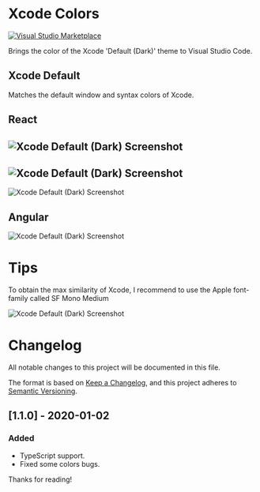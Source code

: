 # Xcode Colors

[![Visual Studio Marketplace](https://img.shields.io/vscode-marketplace/v/MateoCERQUETELLA.xcode-12-theme.svg)](https://marketplace.visualstudio.com/items?itemName=MateoCERQUETELLA.xcode-12-theme)

Brings the color of the Xcode 'Default (Dark)' theme to Visual Studio Code.

## Xcode Default

Matches the default window and syntax colors of Xcode.

## React

## ![Xcode Default (Dark) Screenshot](https://drive.google.com/uc?export=view&id=12RX2ct8mCwO2-sJ-gZ2anv1Acai8pUgQ)

## ![Xcode Default (Dark) Screenshot](https://drive.google.com/uc?export=view&id=1qOygFFMhIVdi7MoC5LbRokf-oddaWvLn)

![Xcode Default (Dark) Screenshot](https://drive.google.com/uc?export=view&id=11q4dDZm0LNoVKtjxNJyTs0zPfAZg0IpA)

## Angular

![Xcode Default (Dark) Screenshot](https://drive.google.com/uc?export=view&id=1mtAAA7ibkuKhI6ewf5Nrcwovg6dTmlMq)

# Tips

To obtain the max similarity of Xcode, I recommend to use the Apple font-family called SF Mono Medium

![Xcode Default (Dark) Screenshot](https://drive.google.com/uc?export=view&id=1z6g8Vt8LojSyHvFiLBoR6IOPzUo77F3k)

# Changelog

All notable changes to this project will be documented in this file.

The format is based on [Keep a Changelog](https://keepachangelog.com/en/1.0.0/),
and this project adheres to [Semantic Versioning](https://semver.org/spec/v2.0.0.html).

## [1.1.0] - 2020-01-02

### Added

- TypeScript support.
- Fixed some colors bugs.

Thanks for reading!
